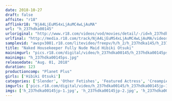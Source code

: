```yaml
---
date: 2018-10-27
draft: false
affsite: "r18"
afflinkr18: "NjA4LjEuMS4xLjAuMC4wLjAuMA"
url: "h_237hdka00145"
urloriginal: "http://www.r18.com/videos/vod/movies/detail/-/id=h_237hdka00145"
urlfinal: "http://media.r18.com/track/NjA4LjEuMS4xLjAuMC4wLjAuMA/videos/vod/movies/detail/-/id=h_237hdka00145"
samplevid: "awspv3001.r18.com/litevideo/freepv/h/h_2/h_237hdka145/h_237hdka145_dmb_w.mp4"
title: "Naked Housekeeper Fully Nude Maid Hibiki Otsuki"
mainimgurl: "pics.r18.com/digital/video/h_237hdka00145/h_237hdka00145ps.jpg"
mainimgs: "h_237hdka00145ps.jpg"
releasedate: "Aug. 01, 2018"
duration: 123
productioncomp: "Planet Plus"
girls: ['Hibiki Otsuki']
categories: ['Slender', 'Other Fetishes', 'Featured Actress', 'Creampie', 'Blowjob', 'Masturbation', 'Hi-Def']
imgurls: ['pics.r18.com/digital/video/h_237hdka00145/h_237hdka00145jp-1.jpg', 'pics.r18.com/digital/video/h_237hdka00145/h_237hdka00145jp-2.jpg', 'pics.r18.com/digital/video/h_237hdka00145/h_237hdka00145jp-3.jpg', 'pics.r18.com/digital/video/h_237hdka00145/h_237hdka00145jp-4.jpg', 'pics.r18.com/digital/video/h_237hdka00145/h_237hdka00145jp-5.jpg', 'pics.r18.com/digital/video/h_237hdka00145/h_237hdka00145jp-6.jpg', 'pics.r18.com/digital/video/h_237hdka00145/h_237hdka00145jp-7.jpg', 'pics.r18.com/digital/video/h_237hdka00145/h_237hdka00145jp-8.jpg', 'pics.r18.com/digital/video/h_237hdka00145/h_237hdka00145jp-9.jpg', 'pics.r18.com/digital/video/h_237hdka00145/h_237hdka00145jp-10.jpg', 'pics.r18.com/digital/video/h_237hdka00145/h_237hdka00145jp-11.jpg', 'pics.r18.com/digital/video/h_237hdka00145/h_237hdka00145jp-12.jpg', 'pics.r18.com/digital/video/h_237hdka00145/h_237hdka00145jp-13.jpg', 'pics.r18.com/digital/video/h_237hdka00145/h_237hdka00145jp-14.jpg', 'pics.r18.com/digital/video/h_237hdka00145/h_237hdka00145jp-15.jpg', 'pics.r18.com/digital/video/h_237hdka00145/h_237hdka00145jp-16.jpg', 'pics.r18.com/digital/video/h_237hdka00145/h_237hdka00145jp-17.jpg', 'pics.r18.com/digital/video/h_237hdka00145/h_237hdka00145jp-18.jpg', 'pics.r18.com/digital/video/h_237hdka00145/h_237hdka00145jp-19.jpg', 'pics.r18.com/digital/video/h_237hdka00145/h_237hdka00145jp-20.jpg']
imgs: ['h_237hdka00145jp-1.jpg', 'h_237hdka00145jp-2.jpg', 'h_237hdka00145jp-3.jpg', 'h_237hdka00145jp-4.jpg', 'h_237hdka00145jp-5.jpg', 'h_237hdka00145jp-6.jpg', 'h_237hdka00145jp-7.jpg', 'h_237hdka00145jp-8.jpg', 'h_237hdka00145jp-9.jpg', 'h_237hdka00145jp-10.jpg', 'h_237hdka00145jp-11.jpg', 'h_237hdka00145jp-12.jpg', 'h_237hdka00145jp-13.jpg', 'h_237hdka00145jp-14.jpg', 'h_237hdka00145jp-15.jpg', 'h_237hdka00145jp-16.jpg', 'h_237hdka00145jp-17.jpg', 'h_237hdka00145jp-18.jpg', 'h_237hdka00145jp-19.jpg', 'h_237hdka00145jp-20.jpg']
---
```


